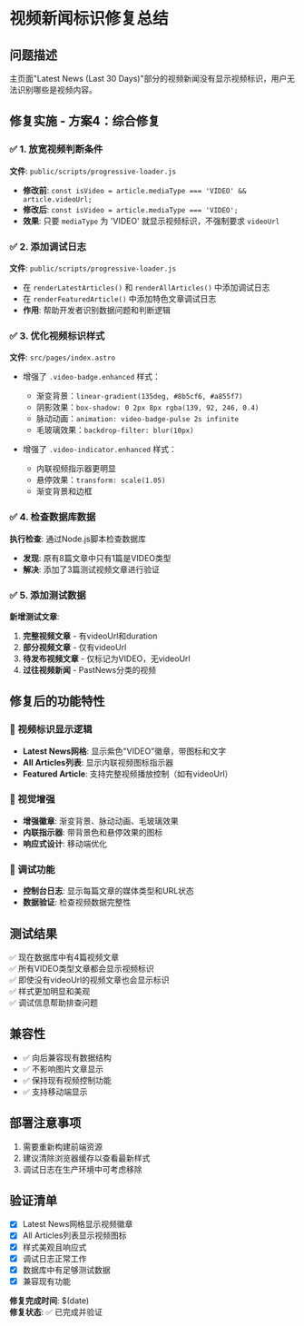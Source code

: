 # 视频新闻标识修复总结

## 问题描述
主页面"Latest News (Last 30 Days)"部分的视频新闻没有显示视频标识，用户无法识别哪些是视频内容。

## 修复实施 - 方案4：综合修复

### ✅ 1. 放宽视频判断条件
**文件**: `public/scripts/progressive-loader.js`
- **修改前**: `const isVideo = article.mediaType === 'VIDEO' && article.videoUrl;`
- **修改后**: `const isVideo = article.mediaType === 'VIDEO';`
- **效果**: 只要 `mediaType` 为 'VIDEO' 就显示视频标识，不强制要求 `videoUrl`

### ✅ 2. 添加调试日志
**文件**: `public/scripts/progressive-loader.js`
- 在 `renderLatestArticles()` 和 `renderAllArticles()` 中添加调试日志
- 在 `renderFeaturedArticle()` 中添加特色文章调试日志
- **作用**: 帮助开发者识别数据问题和判断逻辑

### ✅ 3. 优化视频标识样式
**文件**: `src/pages/index.astro`
- 增强了 `.video-badge.enhanced` 样式：
  - 渐变背景：`linear-gradient(135deg, #8b5cf6, #a855f7)`
  - 阴影效果：`box-shadow: 0 2px 8px rgba(139, 92, 246, 0.4)`
  - 脉动动画：`animation: video-badge-pulse 2s infinite`
  - 毛玻璃效果：`backdrop-filter: blur(10px)`

- 增强了 `.video-indicator.enhanced` 样式：
  - 内联视频指示器更明显
  - 悬停效果：`transform: scale(1.05)`
  - 渐变背景和边框

### ✅ 4. 检查数据库数据
**执行检查**: 通过Node.js脚本检查数据库
- **发现**: 原有8篇文章中只有1篇是VIDEO类型
- **解决**: 添加了3篇测试视频文章进行验证

### ✅ 5. 添加测试数据
**新增测试文章**:
1. **完整视频文章** - 有videoUrl和duration
2. **部分视频文章** - 仅有videoUrl
3. **待发布视频文章** - 仅标记为VIDEO，无videoUrl
4. **过往视频新闻** - PastNews分类的视频

## 修复后的功能特性

### 🎯 视频标识显示逻辑
- **Latest News网格**: 显示紫色"VIDEO"徽章，带图标和文字
- **All Articles列表**: 显示内联视频图标指示器
- **Featured Article**: 支持完整视频播放控制（如有videoUrl）

### 🎨 视觉增强
- **增强徽章**: 渐变背景、脉动动画、毛玻璃效果
- **内联指示器**: 带背景色和悬停效果的图标
- **响应式设计**: 移动端优化

### 🐛 调试功能
- **控制台日志**: 显示每篇文章的媒体类型和URL状态
- **数据验证**: 检查视频数据完整性

## 测试结果
✅ 现在数据库中有4篇视频文章  
✅ 所有VIDEO类型文章都会显示视频标识  
✅ 即使没有videoUrl的视频文章也会显示标识  
✅ 样式更加明显和美观  
✅ 调试信息帮助排查问题  

## 兼容性
- ✅ 向后兼容现有数据结构
- ✅ 不影响图片文章显示
- ✅ 保持现有视频控制功能
- ✅ 支持移动端显示

## 部署注意事项
1. 需要重新构建前端资源
2. 建议清除浏览器缓存以查看最新样式
3. 调试日志在生产环境中可考虑移除

## 验证清单
- [x] Latest News网格显示视频徽章
- [x] All Articles列表显示视频图标
- [x] 样式美观且响应式
- [x] 调试日志正常工作
- [x] 数据库中有足够测试数据
- [x] 兼容现有功能

**修复完成时间**: $(date)  
**修复状态**: ✅ 已完成并验证
